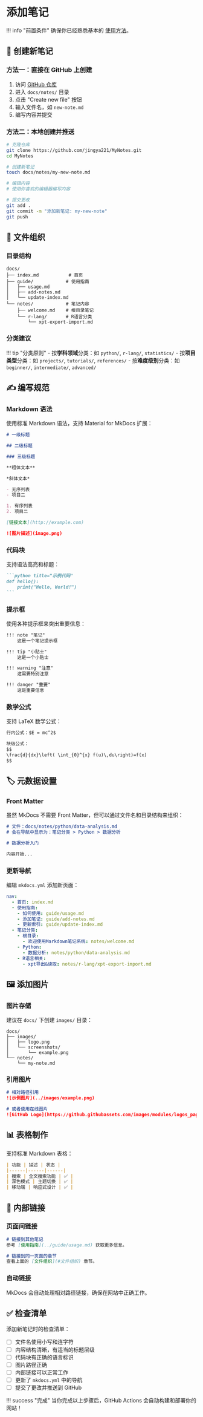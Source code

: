 # 添加笔记

!!! info "前置条件"
    确保你已经熟悉基本的 [使用方法](usage.md)。

## 📝 创建新笔记

### 方法一：直接在 GitHub 上创建

1. 访问 [GitHub 仓库](https://github.com/jingya221/MyNotes)
2. 进入 `docs/notes/` 目录
3. 点击 "Create new file" 按钮
4. 输入文件名，如 `new-note.md`
5. 编写内容并提交

### 方法二：本地创建并推送

```bash
# 克隆仓库
git clone https://github.com/jingya221/MyNotes.git
cd MyNotes

# 创建新笔记
touch docs/notes/my-new-note.md

# 编辑内容
# 使用你喜欢的编辑器编写内容

# 提交更改
git add .
git commit -m "添加新笔记: my-new-note"
git push
```

## 📂 文件组织

### 目录结构

```
docs/
├── index.md           # 首页
├── guide/            # 使用指南
│   ├── usage.md
│   ├── add-notes.md
│   └── update-index.md
└── notes/            # 笔记内容
    ├── welcome.md    # 根目录笔记
    └── r-lang/       # R语言分类
        └── xpt-export-import.md
```

### 分类建议

!!! tip "分类原则"
    - 按**学科领域**分类：如 `python/`, `r-lang/`, `statistics/`
    - 按**项目类型**分类：如 `projects/`, `tutorials/`, `references/`
    - 按**难度级别**分类：如 `beginner/`, `intermediate/`, `advanced/`

## ✍️ 编写规范

### Markdown 语法

使用标准 Markdown 语法，支持 Material for MkDocs 扩展：

```markdown
# 一级标题

## 二级标题

### 三级标题

**粗体文本**

*斜体文本*

- 无序列表
- 项目二

1. 有序列表
2. 项目二

[链接文本](http://example.com)

![图片描述](image.png)
```

### 代码块

支持语法高亮和标题：

````markdown
```python title="示例代码"
def hello():
    print("Hello, World!")
```
````

### 提示框

使用各种提示框来突出重要信息：

```markdown
!!! note "笔记"
    这是一个笔记提示框

!!! tip "小贴士"
    这是一个小贴士

!!! warning "注意"
    这需要特别注意

!!! danger "重要"
    这是重要信息
```

### 数学公式

支持 LaTeX 数学公式：

```markdown
行内公式：$E = mc^2$

块级公式：
$$
\frac{d}{dx}\left( \int_{0}^{x} f(u)\,du\right)=f(x)
$$
```

## 🏷️ 元数据设置

### Front Matter

虽然 MkDocs 不需要 Front Matter，但可以通过文件名和目录结构来组织：

```markdown
# 文件：docs/notes/python/data-analysis.md
# 会在导航中显示为：笔记分类 > Python > 数据分析

# 数据分析入门

内容开始...
```

### 更新导航

编辑 `mkdocs.yml` 添加新页面：

```yaml
nav:
  - 首页: index.md
  - 使用指南:
    - 如何使用: guide/usage.md
    - 添加笔记: guide/add-notes.md
    - 更新索引: guide/update-index.md
  - 笔记分类:
    - 根目录:
      - 欢迎使用Markdown笔记系统: notes/welcome.md
    - Python:
      - 数据分析: notes/python/data-analysis.md
    - R语言相关:
      - xpt导出&读取: notes/r-lang/xpt-export-import.md
```

## 🖼️ 添加图片

### 图片存储

建议在 `docs/` 下创建 `images/` 目录：

```
docs/
├── images/
│   ├── logo.png
│   └── screenshots/
│       └── example.png
└── notes/
    └── my-note.md
```

### 引用图片

```markdown
# 相对路径引用
![示例图片](../images/example.png)

# 或者使用在线图片
![GitHub Logo](https://github.githubassets.com/images/modules/logos_page/GitHub-Mark.png)
```

## 📊 表格制作

支持标准 Markdown 表格：

```markdown
| 功能 | 描述 | 状态 |
|------|------|------|
| 搜索 | 全文搜索功能 | ✅ |
| 深色模式 | 主题切换 | ✅ |
| 移动端 | 响应式设计 | ✅ |
```

## 🔗 内部链接

### 页面间链接

```markdown
# 链接到其他笔记
参考 [使用指南](../guide/usage.md) 获取更多信息。

# 链接到同一页面的章节
查看上面的 [文件组织](#文件组织) 章节。
```

### 自动链接

MkDocs 会自动处理相对路径链接，确保在网站中正确工作。

## ✅ 检查清单

添加新笔记时的检查清单：

- [ ] 文件名使用小写和连字符
- [ ] 内容结构清晰，有适当的标题层级
- [ ] 代码块有正确的语言标识
- [ ] 图片路径正确
- [ ] 内部链接可以正常工作
- [ ] 更新了 `mkdocs.yml` 中的导航
- [ ] 提交了更改并推送到 GitHub

!!! success "完成"
    当你完成以上步骤后，GitHub Actions 会自动构建和部署你的网站！ 